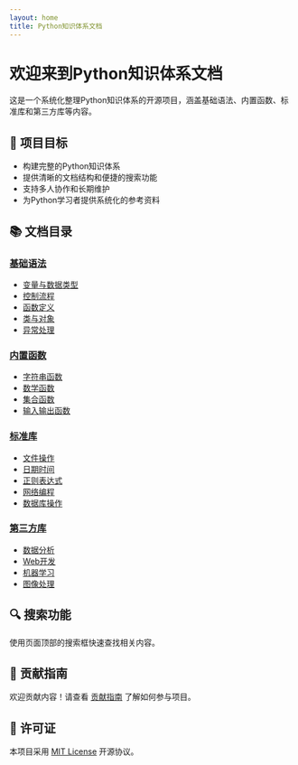 ```yaml
---
layout: home
title: Python知识体系文档
---
```


# 欢迎来到Python知识体系文档

这是一个系统化整理Python知识体系的开源项目，涵盖基础语法、内置函数、标准库和第三方库等内容。

## 🎯 项目目标

- 构建完整的Python知识体系
- 提供清晰的文档结构和便捷的搜索功能
- 支持多人协作和长期维护
- 为Python学习者提供系统化的参考资料

## 📚 文档目录

### [基础语法](docs/basics/)
- [变量与数据类型](docs/basics/variables/)
- [控制流程](docs/basics/control-flow/)
- [函数定义](docs/basics/functions/)
- [类与对象](docs/basics/classes/)
- [异常处理](docs/basics/exceptions/)

### [内置函数](docs/builtins/)
- [字符串函数](docs/builtins/string-functions/)
- [数学函数](docs/builtins/math-functions/)
- [集合函数](docs/builtins/collection-functions/)
- [输入输出函数](docs/builtins/io-functions/)

### [标准库](docs/stdlib/)
- [文件操作](docs/stdlib/file-operations/)
- [日期时间](docs/stdlib/datetime/)
- [正则表达式](docs/stdlib/regex/)
- [网络编程](docs/stdlib/networking/)
- [数据库操作](docs/stdlib/database/)

### [第三方库](docs/thirdparty/)
- [数据分析](docs/thirdparty/data-analysis/)
- [Web开发](docs/thirdparty/web-development/)
- [机器学习](docs/thirdparty/machine-learning/)
- [图像处理](docs/thirdparty/image-processing/)

## 🔍 搜索功能

使用页面顶部的搜索框快速查找相关内容。

## 🤝 贡献指南

欢迎贡献内容！请查看 [贡献指南](CONTRIBUTING.md) 了解如何参与项目。

## 📄 许可证

本项目采用 [MIT License](LICENSE) 开源协议。